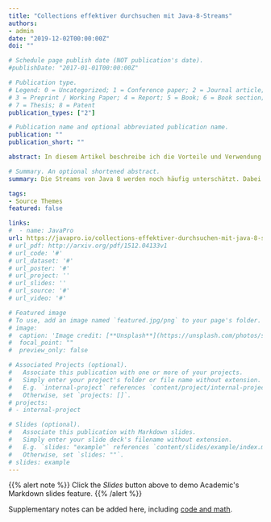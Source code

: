 ```yaml
---
title: "Collections effektiver durchsuchen mit Java-8-Streams"
authors:
- admin
date: "2019-12-02T00:00:00Z"
doi: ""

# Schedule page publish date (NOT publication's date).
#publishDate: "2017-01-01T00:00:00Z"

# Publication type.
# Legend: 0 = Uncategorized; 1 = Conference paper; 2 = Journal article;
# 3 = Preprint / Working Paper; 4 = Report; 5 = Book; 6 = Book section;
# 7 = Thesis; 8 = Patent
publication_types: ["2"]

# Publication name and optional abbreviated publication name.
publication: ""
publication_short: ""

abstract: In diesem Artikel beschreibe ich die Vorteile und Verwendung der Streams, die seit Java 8 Teil des JDKs sind und die vor allem für die Arbeit mit Collections zahlreiche Vorteile bieten. Das Bearbeiten von Collections ist mit Streams einfacher und kompakter, denn die Programmierung von umfangreichen Schleifen-Konstrukten ist nicht mehr notwendig. 

# Summary. An optional shortened abstract.
summary: Die Streams von Java 8 werden noch häufig unterschätzt. Dabei sind sie ein hilfreiches Werkzeug für die Verarbeitung von Collections.

tags:
- Source Themes
featured: false

links:
#  - name: JavaPro
url: https://javapro.io/collections-effektiver-durchsuchen-mit-java-8-streams/
# url_pdf: http://arxiv.org/pdf/1512.04133v1
# url_code: '#'
# url_dataset: '#'
# url_poster: '#'
# url_project: ''
# url_slides: ''
# url_source: '#'
# url_video: '#'

# Featured image
# To use, add an image named `featured.jpg/png` to your page's folder. 
# image:
#  caption: 'Image credit: [**Unsplash**](https://unsplash.com/photos/s9CC2SKySJM)'
#  focal_point: ""
#  preview_only: false

# Associated Projects (optional).
#   Associate this publication with one or more of your projects.
#   Simply enter your project's folder or file name without extension.
#   E.g. `internal-project` references `content/project/internal-project/index.md`.
#   Otherwise, set `projects: []`.
# projects:
# - internal-project

# Slides (optional).
#   Associate this publication with Markdown slides.
#   Simply enter your slide deck's filename without extension.
#   E.g. `slides: "example"` references `content/slides/example/index.md`.
#   Otherwise, set `slides: ""`.
# slides: example
---
```


{{% alert note %}}
Click the *Slides* button above to demo Academic's Markdown slides feature.
{{% /alert %}}

Supplementary notes can be added here, including [code and math](https://sourcethemes.com/academic/docs/writing-markdown-latex/).
